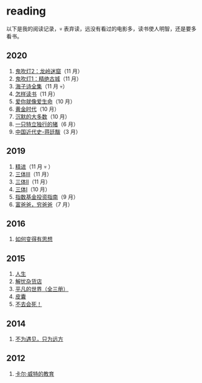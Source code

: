 # reading

以下是我的阅读记录，:skull: 表弃读，远没有看过的电影多，读书使人明智，还是要多看书。

## 2020
1. [鬼吹灯2：龙岭迷窟](https://book.douban.com/subject/1916726/)（11 月）
1. [鬼吹灯1：精绝古城](https://book.douban.com/subject/26676577/)（11 月）
1. [海子诗全集](https://book.douban.com/subject/3610681/)（11 月 :skull:）
1. [怎样读书](https://book.douban.com/subject/11232958/)（11 月）
1. [爱你就像爱生命](https://book.douban.com/subject/27111096/)（10 月） 
1. [黄金时代](https://book.douban.com/subject/27013708/)（10 月）
1. [沉默的大多数](https://book.douban.com/subject/27013716/)（10 月）
1. [一只特立独行的猪](https://book.douban.com/subject/27013708/)（6 月）
1. [中国近代史-蒋廷黻](https://book.douban.com/subject/1823751/)（3 月）

## 2019

1. [精进](https://book.douban.com/subject/26761696/)（11 月 :skull: ）
1. [三体III](https://book.douban.com/subject/5363767/)（11 月）
1. [三体II](https://book.douban.com/subject/3066477/)（11 月）
1. [三体I](https://book.douban.com/subject/2567698/)（10 月）
1. [指数基金投资指南](https://book.douban.com/subject/27204860/)（9 月）
1. [富爸爸，穷爸爸](https://book.douban.com/subject/1033778/)（7 月）

## 2016

1. [如何变得有思想](https://book.douban.com/subject/26268552/)

## 2015

1. [人生](https://book.douban.com/subject/3803820/)
1. [解忧杂货店](https://book.douban.com/subject/25862578/)
1. [平凡的世界（全三册）](https://book.douban.com/subject/3523041/)
1. [皮囊](https://book.douban.com/subject/26278687/)
1. [不去会死！](https://book.douban.com/subject/4618225/)


## 2014

1. [不为遇见，只为远方](https://book.douban.com/subject/25746547/)

## 2012

1. [卡尔·威特的教育](https://book.douban.com/subject/1000904/)